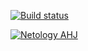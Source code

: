 [![Build status](https://ci.appveyor.com/api/projects/status/lmfyy3cju7qrn1qq/branch/main?svg=true)](https://ci.appveyor.com/project/natalia-smyslova/front/branch/main)

[![Netology AHJ](https://github.com/natalia-smyslova/front/actions/workflows/web.yml/badge.svg)](https://github.com/natalia-smyslova/front/actions/workflows/web.yml)
